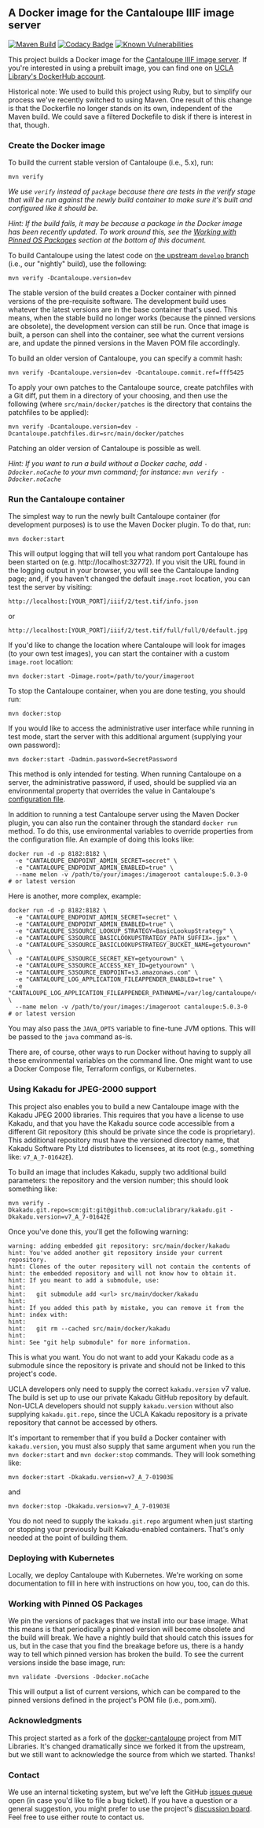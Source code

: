 ## A Docker image for the Cantaloupe IIIF image server
[![Maven Build](https://github.com/uclalibrary/docker-cantaloupe/workflows/Maven%20Build%20for%20Snapshot%20or%20Release/badge.svg)](https://github.com/UCLALibrary/docker-cantaloupe/actions) [![Codacy Badge](https://app.codacy.com/project/badge/Grade/74e25a3c2515495aafb6b077fdde9a13)](https://www.codacy.com/gh/UCLALibrary/docker-cantaloupe?utm_source=github.com&amp;utm_medium=referral&amp;utm_content=UCLALibrary/docker-cantaloupe&amp;utm_campaign=Badge_Grade) [![Known Vulnerabilities](https://snyk.io/test/github/uclalibrary/docker-cantaloupe/badge.svg)](https://snyk.io/test/github/uclalibrary/docker-cantaloupe)

This project builds a Docker image for the [Cantaloupe IIIF image server](https://cantaloupe-project.github.io/cantaloupe). If you're interested in using a prebuilt image, you can find one on [UCLA Library's DockerHub account](https://hub.docker.com/repository/docker/uclalibrary/cantaloupe).

Historical note: We used to build this project using Ruby, but to simplify our process we've recently switched to using Maven. One result of this change is that the Dockerfile no longer stands on its own, independent of the Maven build. We could save a filtered Dockefile to disk if there is interest in that, though.

### Create the Docker image

To build the current stable version of Cantaloupe (i.e., 5.x), run:

    mvn verify

_We use `verify` instead of `package` because there are tests in the verify stage that will be run against the newly build container to make sure it's built and configured like it should be._

_Hint: If the build fails, it may be because a package in the Docker image has been recently updated. To work around this, see the [Working with Pinned OS Packages](https://github.com/uclalibrary/docker-cantaloupe#working-with-pinned-os-packages) section at the bottom of this document._

To build Cantaloupe using the latest code on [the upstream `develop` branch](https://github.com/cantaloupe-project/cantaloupe/tree/develop) (i.e., our "nightly" build), use the following:

    mvn verify -Dcantaloupe.version=dev

The stable version of the build creates a Docker container with pinned versions of the pre-requisite software. The development build uses whatever the latest versions are in the base container that's used. This means, when the stable build no longer works (because the pinned versions are obsolete), the development version can still be run. Once that image is built, a person can shell into the container, see what the current versions are, and update the pinned versions in the Maven POM file accordingly.

To build an older version of Cantaloupe, you can specify a commit hash:

    mvn verify -Dcantaloupe.version=dev -Dcantaloupe.commit.ref=fff5425

To apply your own patches to the Cantaloupe source, create patchfiles with a Git diff, put them in a directory of your choosing, and then use the following (where `src/main/docker/patches` is the directory that contains the patchfiles to be applied):

    mvn verify -Dcantaloupe.version=dev -Dcantaloupe.patchfiles.dir=src/main/docker/patches

Patching an older version of Cantaloupe is possible as well.

_Hint: If you want to run a build without a Docker cache, add `-Ddocker.noCache` to your mvn command; for instance: `mvn verify -Ddocker.noCache`_

### Run the Cantaloupe container

The simplest way to run the newly built Cantaloupe container (for development purposes) is to use the Maven Docker plugin. To do that, run:

    mvn docker:start

This will output logging that will tell you what random port Cantaloupe has been started on (e.g. http://localhost:32772). If you visit the URL found in the logging output in your browser, you will see the Cantaloupe landing page; and, if you haven't changed the default `image.root` location, you can test the server by visiting:

    http://localhost:[YOUR_PORT]/iiif/2/test.tif/info.json

or

    http://localhost:[YOUR_PORT]/iiif/2/test.tif/full/full/0/default.jpg

If you'd like to change the location where Cantaloupe will look for images (to your own test images), you can start the container with a custom `image.root` location:

    mvn docker:start -Dimage.root=/path/to/your/imageroot

To stop the Cantaloupe container, when you are done testing, you should run:

    mvn docker:stop

If you would like to access the administrative user interface while running in test mode, start the server with this additional argument (supplying your own password):

    mvn docker:start -Dadmin.password=SecretPassword

This method is only intended for testing. When running Cantaloupe on a server, the administrative password, if used, should be supplied via an environmental property that overrides the value in Cantaloupe's [configuration file](https://github.com/UCLALibrary/docker-cantaloupe/tree/main/src/main/docker/configs).

In addition to running a test Cantaloupe server using the Maven Docker plugin, you can also run the container through the standard `docker run` method. To do this, use environmental variables to override properties from the configuration file. An example of doing this looks like:

    docker run -d -p 8182:8182 \
      -e "CANTALOUPE_ENDPOINT_ADMIN_SECRET=secret" \
      -e "CANTALOUPE_ENDPOINT_ADMIN_ENABLED=true" \
      --name melon -v /path/to/your/images:/imageroot cantaloupe:5.0.3-0  # or latest version

Here is another, more complex, example:

    docker run -d -p 8182:8182 \
      -e "CANTALOUPE_ENDPOINT_ADMIN_SECRET=secret" \
      -e "CANTALOUPE_ENDPOINT_ADMIN_ENABLED=true" \
      -e "CANTALOUPE_S3SOURCE_LOOKUP_STRATEGY=BasicLookupStrategy" \
      -e "CANTALOUPE_S3SOURCE_BASICLOOKUPSTRATEGY_PATH_SUFFIX=.jpx" \
      -e "CANTALOUPE_S3SOURCE_BASICLOOKUPSTRATEGY_BUCKET_NAME=getyourown" \
      -e "CANTALOUPE_S3SOURCE_SECRET_KEY=getyourown" \
      -e "CANTALOUPE_S3SOURCE_ACCESS_KEY_ID=getyourown" \
      -e "CANTALOUPE_S3SOURCE_ENDPOINT=s3.amazonaws.com" \
      -e "CANTALOUPE_LOG_APPLICATION_FILEAPPENDER_ENABLED=true" \
      -e "CANTALOUPE_LOG_APPLICATION_FILEAPPENDER_PATHNAME=/var/log/cantaloupe/cantaloupe.log" \
      --name melon -v /path/to/your/images:/imageroot cantaloupe:5.0.3-0  # or latest version

You may also pass the `JAVA_OPTS` variable to fine-tune JVM options. This will be passed to the `java` command as-is.

There are, of course, other ways to run Docker without having to supply all these environmental variables on the command line. One might want to use a Docker Compose file, Terraform configs, or Kubernetes.

### Using Kakadu for JPEG-2000 support

This project also enables you to build a new Cantaloupe image with the Kakadu JPEG 2000 libraries. This requires that you have a license to use Kakadu, and that you have the Kakadu source code accessible from a different Git repository (this should be private since the code is proprietary). This additional repository must have the versioned directory name, that Kakadu Software Pty Ltd distributes to licensees, at its root (e.g., something like: `v7_A_7-01642E`).

To build an image that includes Kakadu, supply two additional build parameters: the repository and the version number; this should look something like:

    mvn verify -Dkakadu.git.repo=scm:git:git@github.com:uclalibrary/kakadu.git -Dkakadu.version=v7_A_7-01642E

Once you've done this, you'll get the following warning:

    warning: adding embedded git repository: src/main/docker/kakadu
    hint: You've added another git repository inside your current repository.
    hint: Clones of the outer repository will not contain the contents of
    hint: the embedded repository and will not know how to obtain it.
    hint: If you meant to add a submodule, use:
    hint: 
    hint:   git submodule add <url> src/main/docker/kakadu
    hint: 
    hint: If you added this path by mistake, you can remove it from the
    hint: index with:
    hint: 
    hint:   git rm --cached src/main/docker/kakadu
    hint: 
    hint: See "git help submodule" for more information.

This is what you want. You do not want to add your Kakadu code as a submodule since the repository is private and should not be linked to this project's code.

UCLA developers only need to supply the correct `kakadu.version` v7 value. The build is set up to use our private Kakadu GitHub repository by default. Non-UCLA developers should not supply `kakadu.version` without also supplying `kakadu.git.repo`, since the UCLA Kakadu repository is a private repository that cannot be accessed by others.

It's important to remember that if you build a Docker container with `kakadu.version`, you must also supply that same argument when you run the `mvn docker:start` and `mvn docker:stop` commands. They will look something like:

    mvn docker:start -Dkakadu.version=v7_A_7-01903E

and

    mvn docker:stop -Dkakadu.version=v7_A_7-01903E

You do not need to supply the `kakadu.git.repo` argument when just starting or stopping your previously built Kakadu-enabled containers. That's only needed at the point of building them.

### Deploying with Kubernetes

Locally, we deploy Cantaloupe with Kubernetes. We're working on some documentation to fill in here with instructions on how you, too, can do this.

### Working with Pinned OS Packages

We pin the versions of packages that we install into our base image. What this means is that periodically a pinned version will become obsolete and the build will break. We have a nightly build that should catch this issues for us, but in the case that you find the breakage before us, there is a handy way to tell which pinned version has broken the build. To see the current versions inside the base image, run:

    mvn validate -Dversions -Ddocker.noCache

This will output a list of current versions, which can be compared to the pinned versions defined in the project's POM file (i.e., pom.xml).

### Acknowledgments

This project started as a fork of the [docker-cantaloupe](https://github.com/MITLibraries/docker-cantaloupe) project from MIT Libraries. It's changed dramatically since we forked it from the upstream, but we still want to acknowledge the source from which we started. Thanks!

### Contact
We use an internal ticketing system, but we've left the GitHub [issues queue](https://github.com/UCLALibrary/docker-cantaloupe/issues) open (in case you'd like to file a bug ticket). If you have a question or a general suggestion, you might prefer to use the project's [discussion board](https://github.com/UCLALibrary/docker-cantaloupe/discussions). Feel free to use either route to contact us.

